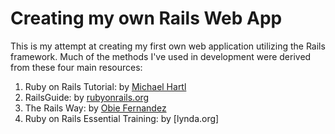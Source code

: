 # Creating my own Rails Web App

This is my attempt at creating my first own web application utilizing the Rails framework. Much of the methods I've used in development were derived from these four main resources:

1. Ruby on Rails Tutorial: by [Michael Hartl](http://michaelhartl.com/)
2. RailsGuide: by [rubyonrails.org](http://rubyonrails.org)
3. The Rails Way: by [Obie Fernandez](https://leanpub.com/tr4w)
4. Ruby on Rails Essential Training: by [lynda.org]
